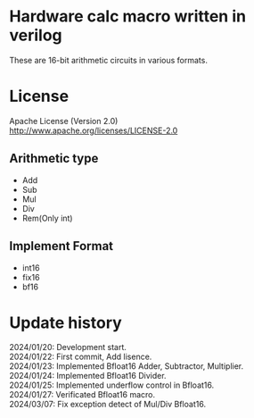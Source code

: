 # Hardware calc macro written in verilog

These are 16-bit arithmetic circuits in various formats.  

License
========================================

Apache License (Version 2.0)  
<http://www.apache.org/licenses/LICENSE-2.0>  
  
## Arithmetic type  

- Add
- Sub
- Mul
- Div
- Rem(Only int)

## Implement Format  

- int16  
- fix16  
- bf16  

Update history
========================================

2024/01/20: Development start.  
2024/01/22: First commit, Add lisence.  
2024/01/23: Implemented Bfloat16 Adder, Subtractor, Multiplier.  
2024/01/24: Implemented Bfloat16 Divider.  
2024/01/25: Implemented underflow control in Bfloat16.  
2024/01/27: Verificated Bfloat16 macro.  
2024/03/07: Fix exception detect of Mul/Div Bfloat16.  
